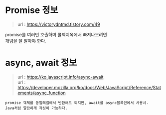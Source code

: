 # Promise 정보
> url : https://victorydntmd.tistory.com/49 <br>

promise를 여러번 호출하며 콜백지옥에서 빠져나오려면 <br>
개념을 잘 알아야 한다.<br>


# async, await 정보
> url : https://ko.javascript.info/async-await <br/>
> url : https://developer.mozilla.org/ko/docs/Web/JavaScript/Reference/Statements/async_function <br/>

```
promise 객체를 동일레벨에서 반환해도 되지만, await를 async블록안에서 사용시.
Java처럼 깔끔하게 작성이 가능하다.
```
